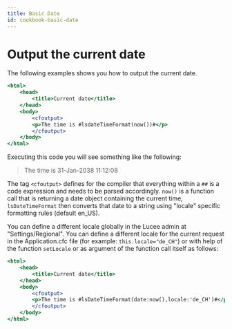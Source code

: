 ```yaml
---
title: Basic Date
id: cookbook-basic-date
---
```


# Output the current date #

The following examples shows you how to output the current date.

```coldfusion
<html>
	<head>
		<title>Current date</title>
	</head>
	<body>
		<cfoutput>
		<p>The time is #lsdateTimeFormat(now())#</p>
		</cfoutput>
	</body>
</html>
```
Executing this code you will see something like the following:

> The time is 31-Jan-2038 11:12:08

The tag `<cfoutput>` defines for the compiler that everything within a `##` is a code expression and needs to be parsed accordingly. `now()` is a function call that is returning a date object containing the current time, `lsDateTimeFormat` then converts that date to a string using "locale" specific formatting rules (default en_US).

You can define a different locale globally in the Lucee admin at "Settings/Regional".
You can define a different locale for the current request in the Application.cfc file (for example: `this.locale="de_CH"`) or with help of the function `setLocale` or as argument of the function call itself as follows:

```coldfusion
<html>
	<head>
		<title>Current date</title>
	</head>
	<body>
		<cfoutput>
		<p>The time is #lsDateTimeFormat(date:now(),locale:'de_CH')#</p>
		</cfoutput>
	</body>
</html>
```
